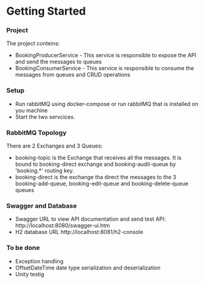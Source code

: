 # Getting Started

### Project
The project conteins:
* BookingProducerService - This service is responsible to expose the API and send the messages to queues
* BookingConsumerService - This service is responsible to consume the messages from queues and CRUD operations

### Setup

* Run rabbitMQ using docker-compose or run rabbitMQ that is installed on you machine
* Start the two servcices.

### RabbitMQ Topology

There are 2 Exchanges and 3 Queues:
* booking-topic is the Exchange that receives all the messages. It is bound to booking-direct exchange and booking-audit-queue by 'booking.*' routing key.
* booking-direct is the exchange tha direct the messages to the 3 booking-add-queue, booking-edit-queue and booking-delete-queue queues 

### Swagger and Database
* Swagger URL to view API documentation and send test API: http://localhost:8080/swagger-ui.htm
* H2 database URL http://localhost:8081/h2-console

### To be done
* Exception handling
* OffsetDateTime date type serialization and deserialization
* Unity testig

